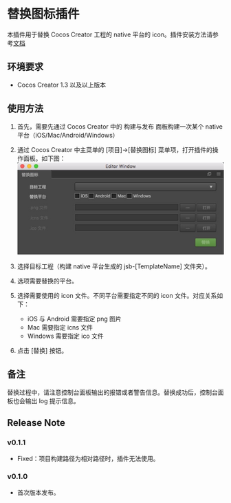 # 替换图标插件

本插件用于替换 Cocos Creator 工程的 native 平台的 icon。插件安装方法请参考[文档](http://www.cocos.com/docs/creator/extension/install-and-share.html)

## 环境要求

* Cocos Creator 1.3 以及以上版本

## 使用方法

1. 首先，需要先通过 Cocos Creator 中的 构建与发布 面板构建一次某个 native 平台（iOS/Mac/Android/Windows）
2. 通过 Cocos Creator 中主菜单的 [项目]->[替换图标] 菜单项，打开插件的操作面板。如下图：
	![panel](./docs/panel.png)

3. 选择目标工程（构建 native 平台生成的 jsb-[TemplateName] 文件夹）。
4. 选项需要替换的平台。
5. 选择需要使用的 icon 文件。不同平台需要指定不同的 icon 文件。对应关系如下：
	* iOS 与 Android 需要指定 png 图片
	* Mac 需要指定 icns 文件
	* Windows 需要指定 ico 文件
6. 点击 [替换] 按钮。

## 备注

替换过程中，请注意控制台面板输出的报错或者警告信息。替换成功后，控制台面板也会输出 log 提示信息。

## Release Note

### v0.1.1

* Fixed：项目构建路径为相对路径时，插件无法使用。


### v0.1.0

* 首次版本发布。
